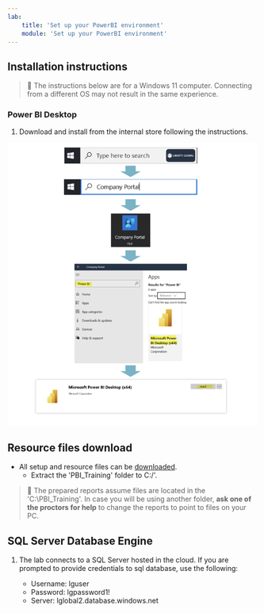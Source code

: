 ```yaml
---
lab:
    title: 'Set up your PowerBI environment'
    module: 'Set up your PowerBI environment'
---
```




## Installation instructions

> &#128221; The instructions below are for a Windows 11 computer. Connecting from a different OS may not result in the same experience.

### Power BI Desktop

1. Download and install from the internal store following the instructions. 

![img](../Image/00_01.png)

## Resource files download

- All setup and resource files can be [downloaded](https://github.com/nephoseu/LGPowerBI/raw/main/AllfilesDownload.zip).
  - Extract the 'PBI_Training' folder to C:/'. 

> &#128221; The prepared reports assume files are located in the 'C:\PBI_Training'. In case you will be using another folder, **ask one of the proctors for help** to change the reports to point to files on your PC.



## SQL Server Database Engine

1. The lab connects to a SQL Server hosted in the cloud. If you are prompted to provide credentials to sql database, use the following:

    - Username: lguser
    - Password: lgpassword1!
    - Server: lglobal2.database.windows.net


